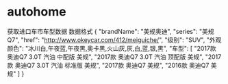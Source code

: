 # autohome
获取进口车市车型数据 数据格式
{
  "brandName": "美规奥迪",
  "series": "美规Q7",
  "href": "http://www.okeycar.com/412/meiguiche/",
  "级别": "SUV",
  "外观颜色": "冰川白,午夜蓝,午夜黑,奥卡黑,火山灰,灰,白,蓝,银,黑",
  "车型": [
    "2017款 奥迪Q7 3.0T 汽油 中配版 美规",
    "2017款 奥迪Q7 3.0T 汽油 顶配版 美规",
    "2017款 奥迪Q7 3.0T 汽油 标准版 美规",
    "2017款 奥迪Q7 美规",
    "2016款 奥迪Q7 美规"
  ]
}
